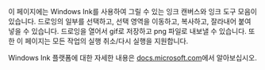 ﻿이 페이지에는 Windows Ink를 사용하여 그릴 수 있는 잉크 캔버스와 잉크 도구 모음이 있습니다. 드로잉의 일부를 선택하고, 선택 영역을 이동하고, 복사하고, 잘라내어 붙여 넣을 수 있습니다. 드로잉을 열어서 gif로 저장하고 png 파일로 내보낼 수 있습니다. 또한 이 페이지는 모든 작업의 ​​실행 취소/다시 실행을 지원합니다.
 
Windows Ink 플랫폼에 대한 자세한 내용은 [docs.microsoft.com](https://docs.microsoft.com//windows/uwp/design/input/pen-and-stylus-interactions)에서 알아보십시오.